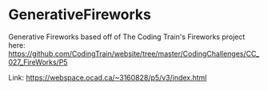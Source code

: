 # GenerativeFireworks

Generative Fireworks based off of The Coding Train's Fireworks project here: https://github.com/CodingTrain/website/tree/master/CodingChallenges/CC_027_FireWorks/P5

Link: https://webspace.ocad.ca/~3160828/p5/v3/index.html
